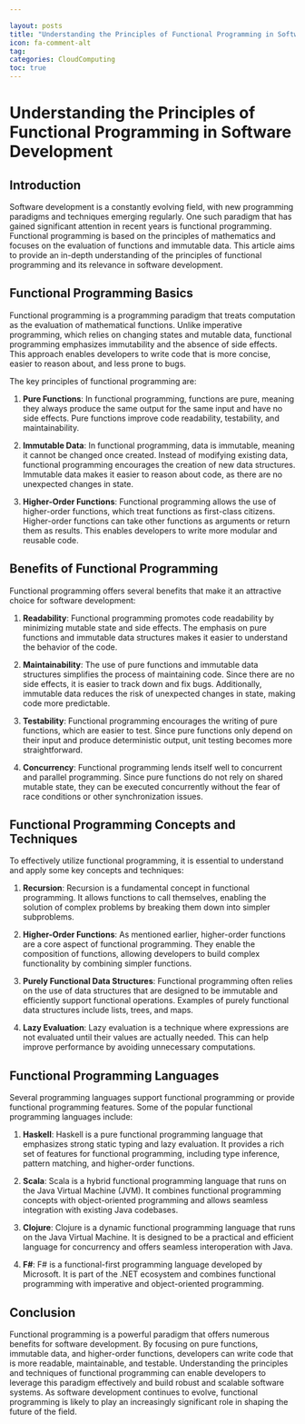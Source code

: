 ```yaml
---

layout: posts
title: "Understanding the Principles of Functional Programming in Software Development"
icon: fa-comment-alt
tag:      
categories: CloudComputing
toc: true
---
```




# Understanding the Principles of Functional Programming in Software Development

## Introduction

Software development is a constantly evolving field, with new programming paradigms and techniques emerging regularly. One such paradigm that has gained significant attention in recent years is functional programming. Functional programming is based on the principles of mathematics and focuses on the evaluation of functions and immutable data. This article aims to provide an in-depth understanding of the principles of functional programming and its relevance in software development.

## Functional Programming Basics

Functional programming is a programming paradigm that treats computation as the evaluation of mathematical functions. Unlike imperative programming, which relies on changing states and mutable data, functional programming emphasizes immutability and the absence of side effects. This approach enables developers to write code that is more concise, easier to reason about, and less prone to bugs.

The key principles of functional programming are:

1. **Pure Functions**: In functional programming, functions are pure, meaning they always produce the same output for the same input and have no side effects. Pure functions improve code readability, testability, and maintainability.

2. **Immutable Data**: In functional programming, data is immutable, meaning it cannot be changed once created. Instead of modifying existing data, functional programming encourages the creation of new data structures. Immutable data makes it easier to reason about code, as there are no unexpected changes in state.

3. **Higher-Order Functions**: Functional programming allows the use of higher-order functions, which treat functions as first-class citizens. Higher-order functions can take other functions as arguments or return them as results. This enables developers to write more modular and reusable code.

## Benefits of Functional Programming

Functional programming offers several benefits that make it an attractive choice for software development:

1. **Readability**: Functional programming promotes code readability by minimizing mutable state and side effects. The emphasis on pure functions and immutable data structures makes it easier to understand the behavior of the code.

2. **Maintainability**: The use of pure functions and immutable data structures simplifies the process of maintaining code. Since there are no side effects, it is easier to track down and fix bugs. Additionally, immutable data reduces the risk of unexpected changes in state, making code more predictable.

3. **Testability**: Functional programming encourages the writing of pure functions, which are easier to test. Since pure functions only depend on their input and produce deterministic output, unit testing becomes more straightforward.

4. **Concurrency**: Functional programming lends itself well to concurrent and parallel programming. Since pure functions do not rely on shared mutable state, they can be executed concurrently without the fear of race conditions or other synchronization issues.

## Functional Programming Concepts and Techniques

To effectively utilize functional programming, it is essential to understand and apply some key concepts and techniques:

1. **Recursion**: Recursion is a fundamental concept in functional programming. It allows functions to call themselves, enabling the solution of complex problems by breaking them down into simpler subproblems.

2. **Higher-Order Functions**: As mentioned earlier, higher-order functions are a core aspect of functional programming. They enable the composition of functions, allowing developers to build complex functionality by combining simpler functions.

3. **Purely Functional Data Structures**: Functional programming often relies on the use of data structures that are designed to be immutable and efficiently support functional operations. Examples of purely functional data structures include lists, trees, and maps.

4. **Lazy Evaluation**: Lazy evaluation is a technique where expressions are not evaluated until their values are actually needed. This can help improve performance by avoiding unnecessary computations.

## Functional Programming Languages

Several programming languages support functional programming or provide functional programming features. Some of the popular functional programming languages include:

1. **Haskell**: Haskell is a pure functional programming language that emphasizes strong static typing and lazy evaluation. It provides a rich set of features for functional programming, including type inference, pattern matching, and higher-order functions.

2. **Scala**: Scala is a hybrid functional programming language that runs on the Java Virtual Machine (JVM). It combines functional programming concepts with object-oriented programming and allows seamless integration with existing Java codebases.

3. **Clojure**: Clojure is a dynamic functional programming language that runs on the Java Virtual Machine. It is designed to be a practical and efficient language for concurrency and offers seamless interoperation with Java.

4. **F#**: F# is a functional-first programming language developed by Microsoft. It is part of the .NET ecosystem and combines functional programming with imperative and object-oriented programming.

## Conclusion

Functional programming is a powerful paradigm that offers numerous benefits for software development. By focusing on pure functions, immutable data, and higher-order functions, developers can write code that is more readable, maintainable, and testable. Understanding the principles and techniques of functional programming can enable developers to leverage this paradigm effectively and build robust and scalable software systems. As software development continues to evolve, functional programming is likely to play an increasingly significant role in shaping the future of the field.